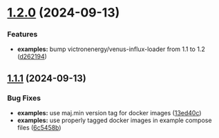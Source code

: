 # [1.2.0](https://github.com/victronenergy/venus-grafana/compare/1.1.1...1.2.0) (2024-09-13)


### Features

* **examples:** bump victronenergy/venus-influx-loader from 1.1 to 1.2 ([d262194](https://github.com/victronenergy/venus-grafana/commit/d262194d6997b5d66edc5b30db90b6b37df0969c))

## [1.1.1](https://github.com/victronenergy/venus-grafana/compare/1.1.0...1.1.1) (2024-09-13)


### Bug Fixes

* **examples:** use maj.min version tag for docker images ([13ed40c](https://github.com/victronenergy/venus-grafana/commit/13ed40cf3b034a3d7288d6b62c3fe121184b0713))
* **examples:** use properly tagged docker images in example compose files ([6c5458b](https://github.com/victronenergy/venus-grafana/commit/6c5458b435e43acda554a8cad8efa62e264c3775))
